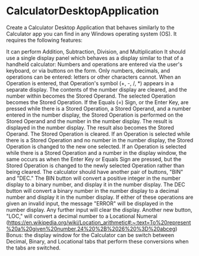 # CalculatorDesktopApplication

Create a Calculator Desktop Application that behaves similarly to the Calculator app you can find in any Windows operating system (OS). It requires the following features:

It can perform Addition, Subtraction, Division, and Multiplication
It should use a single display panel which behaves as a display similar to that of a handheld calculator:
Numbers and operations are entered via the user's keyboard, or via buttons on the form. Only numbers, decimals, and operations can be entered: letters or other characters cannot.
When an Operation is entered, that Operation's symbol (+, -, /, *) appears in a separate display. The contents of the number display are cleared, and the number within becomes the Stored Operand. The selected Operation becomes the Stored Operation.
If the Equals (=) Sign, or the Enter Key, are pressed while there is a Stored Operation, a Stored Operand, and a number entered in the number display, the Stored Operation is performed on the Stored Operand and the number in the number display. The result is displayed in the number display. The result also becomes the Stored Operand. The Stored Operation is cleared.
If an Operation is selected while there is a Stored Operation and no number in the number display, the Stored Operation is changed to the new one selected.
If an Operation is selected while there is a Stored Operation and a number in the display window, the same occurs as when the Enter Key or Equals Sign are pressed, but the Stored Operation is changed to the newly selected Operation rather than being cleared.
The calculator should have another pair of buttons, "BIN" and "DEC."
The BIN button will convert a positive integer in the number display to a binary number, and display it in the number display.
The DEC button will convert a binary number in the number display to a decimal number and display it in the number display.
If either of these operations are given an invalid input, the message "ERROR" will be displayed in the number display. Any further input will clear the display.
Another new button, "LOC," will convert a decimal number to a Locational Numeral (https://en.wikipedia.org/wiki/Location_arithmetic#:~:text=To%20represent%20a%20given%20number,24%20%2B%2026%20%3D%20abceg)
Bonus: the display window for the Calculator can be switch between Decimal, Binary, and Locational tabs that perform these conversions when the tabs are switched.
